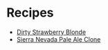 # Recipes

- [Dirty Strawberry Blonde](dirty_strawberry_blonde.md)
- [Sierra Nevada Pale Ale Clone](sierra_nevada_pale_ale_clone.md)
